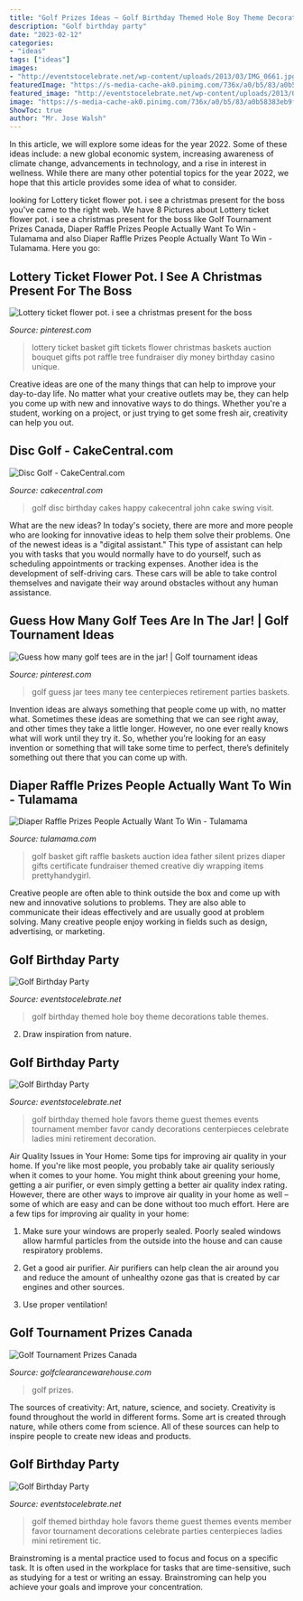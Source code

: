 ```yaml
---
title: "Golf Prizes Ideas ~ Golf Birthday Themed Hole Boy Theme Decorations Table Themes"
description: "Golf birthday party"
date: "2023-02-12"
categories:
- "ideas"
tags: ["ideas"]
images:
- "http://eventstocelebrate.net/wp-content/uploads/2013/03/IMG_0661.jpg"
featuredImage: "https://s-media-cache-ak0.pinimg.com/736x/a0/b5/83/a0b58383eb9f98e8a84e755d977c24a2.jpg"
featured_image: "http://eventstocelebrate.net/wp-content/uploads/2013/03/IMG_0661.jpg"
image: "https://s-media-cache-ak0.pinimg.com/736x/a0/b5/83/a0b58383eb9f98e8a84e755d977c24a2.jpg"
ShowToc: true
author: "Mr. Jose Walsh"
---
```



In this article, we will explore some ideas for the year 2022. Some of these ideas include: a new global economic system, increasing awareness of climate change, advancements in technology, and a rise in interest in wellness. While there are many other potential topics for the year 2022, we hope that this article provides some idea of what to consider.

	

		
looking for Lottery ticket flower pot. i see a christmas present for the boss you've came to the right web. We have 8 Pictures about Lottery ticket flower pot. i see a christmas present for the boss like Golf Tournament Prizes Canada, Diaper Raffle Prizes People Actually Want To Win - Tulamama and also Diaper Raffle Prizes People Actually Want To Win - Tulamama. Here you go:
		
    
## Lottery Ticket Flower Pot. I See A Christmas Present For The Boss

<img loading=lazy src="https://s-media-cache-ak0.pinimg.com/736x/a0/b5/83/a0b58383eb9f98e8a84e755d977c24a2.jpg" onerror="this.onerror=null;this.src='https://tse3.mm.bing.net/th?id=OIP.qLz35pxwOf7cElbDYm06iQHaJ6&amp;pid=15.1';" alt="Lottery ticket flower pot. i see a christmas present for the boss">

_Source: pinterest.com_

>lottery ticket basket gift tickets flower christmas baskets auction bouquet gifts pot raffle tree fundraiser diy money birthday casino unique. 

	

Creative ideas are one of the many things that can help to improve your day-to-day life. No matter what your creative outlets may be, they can help you come up with new and innovative ways to do things. Whether you're a student, working on a project, or just trying to get some fresh air, creativity can help you out.

    
## Disc Golf - CakeCentral.com

<img loading=lazy src="https://cdn001.cakecentral.com/gallery/2015/03/900_785644NcLb_disc-golf.jpg" onerror="this.onerror=null;this.src='https://tse2.mm.bing.net/th?id=OIP.gWX8ht5GR2_TSBBIzdAT9wHaJ4&amp;pid=15.1';" alt="Disc Golf - CakeCentral.com">

_Source: cakecentral.com_

>golf disc birthday cakes happy cakecentral john cake swing visit. 

	

What are the new ideas?
In today's society, there are more and more people who are looking for innovative ideas to help them solve their problems. One of the newest ideas is a "digital assistant." This type of assistant can help you with tasks that you would normally have to do yourself, such as scheduling appointments or tracking expenses. Another idea is the development of self-driving cars. These cars will be able to take control themselves and navigate their way around obstacles without any human assistance.

    
## Guess How Many Golf Tees Are In The Jar! | Golf Tournament Ideas

<img loading=lazy src="https://i.pinimg.com/originals/78/f7/ec/78f7ec89d352f3badcd28ee5719a9725.jpg" onerror="this.onerror=null;this.src='https://tse1.mm.bing.net/th?id=OIP.4ZpPuLAldYbmeIqtgTdJxgHaFj&amp;pid=15.1';" alt="Guess how many golf tees are in the jar! | Golf tournament ideas">

_Source: pinterest.com_

>golf guess jar tees many tee centerpieces retirement parties baskets. 

	

Invention ideas are always something that people come up with, no matter what. Sometimes these ideas are something that we can see right away, and other times they take a little longer. However, no one ever really knows what will work until they try it. So, whether you’re looking for an easy invention or something that will take some time to perfect, there’s definitely something out there that you can come up with.

    
## Diaper Raffle Prizes People Actually Want To Win - Tulamama

<img loading=lazy src="https://tulamama.com/wp-content/uploads/2018/06/Golf-Gift-Basket-1.jpg" onerror="this.onerror=null;this.src='https://tse1.mm.bing.net/th?id=OIP.6Fqy1gHrIAsjiAXiZtyZlgHaLG&amp;pid=15.1';" alt="Diaper Raffle Prizes People Actually Want To Win - Tulamama">

_Source: tulamama.com_

>golf basket gift raffle baskets auction idea father silent prizes diaper gifts certificate fundraiser themed creative diy wrapping items prettyhandygirl. 

	

Creative people are often able to think outside the box and come up with new and innovative solutions to problems. They are also able to communicate their ideas effectively and are usually good at problem solving. Many creative people enjoy working in fields such as design, advertising, or marketing.

    
## Golf Birthday Party

<img loading=lazy src="http://eventstocelebrate.net/wp-content/uploads/2013/03/IMG_0661.jpg" onerror="this.onerror=null;this.src='https://tse4.mm.bing.net/th?id=OIP.Dkm-dPDrN9eAhaH3y5391wHaE8&amp;pid=15.1';" alt="Golf Birthday Party">

_Source: eventstocelebrate.net_

>golf birthday themed hole boy theme decorations table themes. 

	

2. Draw inspiration from nature.

    
## Golf Birthday Party

<img loading=lazy src="https://eventstocelebrate.net/wp-content/uploads/2013/03/IMG_0667.jpg" onerror="this.onerror=null;this.src='https://tse2.mm.bing.net/th?id=OIP.hWnQFebRoYXGepXV5byNpgHaE8&amp;pid=15.1';" alt="Golf Birthday Party">

_Source: eventstocelebrate.net_

>golf birthday themed hole favors theme guest themes events tournament member favor candy decorations centerpieces celebrate ladies mini retirement decoration. 

	

Air Quality Issues in Your Home: Some tips for improving air quality in your home.
If you're like most people, you probably take air quality seriously when it comes to your home. You might think about greening your home, getting a air purifier, or even simply getting a better air quality index rating. However, there are other ways to improve air quality in your home as well – some of which are easy and can be done without too much effort. Here are a few tips for improving air quality in your home: 
1) Make sure your windows are properly sealed. Poorly sealed windows allow harmful particles from the outside into the house and can cause respiratory problems.

2) Get a good air purifier. Air purifiers can help clean the air around you and reduce the amount of unhealthy ozone gas that is created by car engines and other sources.

3) Use proper ventilation!

    
## Golf Tournament Prizes Canada

<img loading=lazy src="https://www.golfclearancewarehouse.com/v/vspfiles/assets/images/Eventlogo2013.jpg" onerror="this.onerror=null;this.src='https://tse1.mm.bing.net/th?id=OIP.4YDB9C7RnUtetNzSe2GEDgHaE7&amp;pid=15.1';" alt="Golf Tournament Prizes Canada">

_Source: golfclearancewarehouse.com_

>golf prizes. 

	

The sources of creativity: Art, nature, science, and society.
Creativity is found throughout the world in different forms. Some art is created through nature, while others come from science. All of these sources can help to inspire people to create new ideas and products.

    
## Golf Birthday Party

<img loading=lazy src="http://eventstocelebrate.net/wp-content/uploads/2013/03/IMG_0667-1024x682.jpg" onerror="this.onerror=null;this.src='https://tse2.mm.bing.net/th?id=OIP.gwWG-6rIGcKKyGld8DLgLgHaE7&amp;pid=15.1';" alt="Golf Birthday Party">

_Source: eventstocelebrate.net_

>golf themed birthday hole favors theme guest themes events member favor tournament decorations celebrate parties centerpieces ladies mini retirement tic. 

	

Brainstroming is a mental practice used to focus and focus on a specific task. It is often used in the workplace for tasks that are time-sensitive, such as studying for a test or writing an essay. Brainstroming can help you achieve your goals and improve your concentration.

